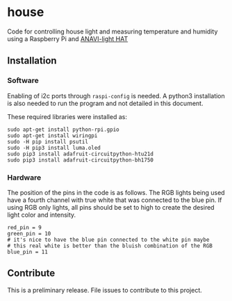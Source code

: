 # house
Code for controlling house light and measuring temperature and humidity using a Raspberry Pi and [ANAVI-light HAT](https://www.crowdsupply.com/anavi-technology/light-phat)


## Installation

### Software

Enabling of i2c ports through `raspi-config` is needed. A python3 installation is also needed to run the program and not detailed in this document. 

These required libraries were installed as:

```
sudo apt-get install python-rpi.gpio
sudo apt-get install wiringpi
sudo -H pip install psutil
sudo -H pip3 install luma.oled
sudo pip3 install adafruit-circuitpython-htu21d
sudo pip3 install adafruit-circuitpython-bh1750
```

### Hardware

The position of the pins in the code is as follows. The RGB lights being used have a fourth channel with true white that was connected to the blue pin. If using RGB only lights, all pins should be set to high to create the desired light color and intensity.

```
red_pin = 9
green_pin = 10 
# it's nice to have the blue pin connected to the white pin maybe
# this real white is better than the bluish combination of the RGB
blue_pin = 11
```

## Contribute

This is a preliminary release. File issues to contribute to this project. 